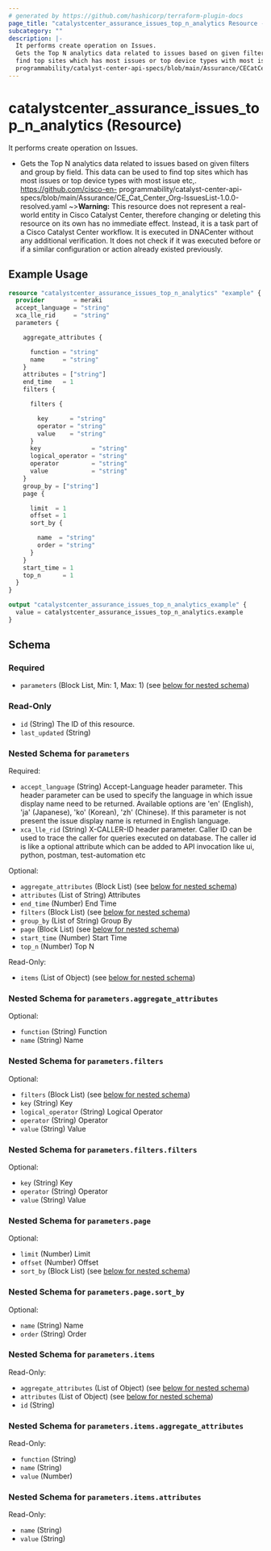 ```yaml
---
# generated by https://github.com/hashicorp/terraform-plugin-docs
page_title: "catalystcenter_assurance_issues_top_n_analytics Resource - terraform-provider-catalystcenter"
subcategory: ""
description: |-
  It performs create operation on Issues.
  Gets the Top N analytics data related to issues based on given filters and group by field. This data can be used to
  find top sites which has most issues or top device types with most issue etc,. https://github.com/cisco-en-
  programmability/catalyst-center-api-specs/blob/main/Assurance/CECatCenter_Org-IssuesList-1.0.0-resolved.yaml
---
```


# catalystcenter_assurance_issues_top_n_analytics (Resource)

It performs create operation on Issues.

- Gets the Top N analytics data related to issues based on given filters and group by field. This data can be used to
find top sites which has most issues or top device types with most issue etc,. https://github.com/cisco-en-
programmability/catalyst-center-api-specs/blob/main/Assurance/CE_Cat_Center_Org-IssuesList-1.0.0-resolved.yaml
~>**Warning:**
This resource does not represent a real-world entity in Cisco Catalyst Center, therefore changing or deleting this resource on its own has no immediate effect.
Instead, it is a task part of a Cisco Catalyst Center workflow. It is executed in DNACenter without any additional verification. It does not check if it was executed before or if a similar configuration or action already existed previously.

## Example Usage

```terraform
resource "catalystcenter_assurance_issues_top_n_analytics" "example" {
  provider        = meraki
  accept_language = "string"
  xca_lle_rid     = "string"
  parameters {

    aggregate_attributes {

      function = "string"
      name     = "string"
    }
    attributes = ["string"]
    end_time   = 1
    filters {

      filters {

        key      = "string"
        operator = "string"
        value    = "string"
      }
      key              = "string"
      logical_operator = "string"
      operator         = "string"
      value            = "string"
    }
    group_by = ["string"]
    page {

      limit  = 1
      offset = 1
      sort_by {

        name  = "string"
        order = "string"
      }
    }
    start_time = 1
    top_n      = 1
  }
}

output "catalystcenter_assurance_issues_top_n_analytics_example" {
  value = catalystcenter_assurance_issues_top_n_analytics.example
}
```

<!-- schema generated by tfplugindocs -->
## Schema

### Required

- `parameters` (Block List, Min: 1, Max: 1) (see [below for nested schema](#nestedblock--parameters))

### Read-Only

- `id` (String) The ID of this resource.
- `last_updated` (String)

<a id="nestedblock--parameters"></a>
### Nested Schema for `parameters`

Required:

- `accept_language` (String) Accept-Language header parameter. This header parameter can be used to specify the language in which issue display name need to be returned. Available options are 'en' (English), 'ja' (Japanese), 'ko' (Korean), 'zh' (Chinese). If this parameter is not present the issue display name is returned in English language.
- `xca_lle_rid` (String) X-CALLER-ID header parameter. Caller ID can be used to trace the caller for queries executed on database. The caller id is like a optional attribute which can be added to API invocation like ui, python, postman, test-automation etc

Optional:

- `aggregate_attributes` (Block List) (see [below for nested schema](#nestedblock--parameters--aggregate_attributes))
- `attributes` (List of String) Attributes
- `end_time` (Number) End Time
- `filters` (Block List) (see [below for nested schema](#nestedblock--parameters--filters))
- `group_by` (List of String) Group By
- `page` (Block List) (see [below for nested schema](#nestedblock--parameters--page))
- `start_time` (Number) Start Time
- `top_n` (Number) Top N

Read-Only:

- `items` (List of Object) (see [below for nested schema](#nestedatt--parameters--items))

<a id="nestedblock--parameters--aggregate_attributes"></a>
### Nested Schema for `parameters.aggregate_attributes`

Optional:

- `function` (String) Function
- `name` (String) Name


<a id="nestedblock--parameters--filters"></a>
### Nested Schema for `parameters.filters`

Optional:

- `filters` (Block List) (see [below for nested schema](#nestedblock--parameters--filters--filters))
- `key` (String) Key
- `logical_operator` (String) Logical Operator
- `operator` (String) Operator
- `value` (String) Value

<a id="nestedblock--parameters--filters--filters"></a>
### Nested Schema for `parameters.filters.filters`

Optional:

- `key` (String) Key
- `operator` (String) Operator
- `value` (String) Value



<a id="nestedblock--parameters--page"></a>
### Nested Schema for `parameters.page`

Optional:

- `limit` (Number) Limit
- `offset` (Number) Offset
- `sort_by` (Block List) (see [below for nested schema](#nestedblock--parameters--page--sort_by))

<a id="nestedblock--parameters--page--sort_by"></a>
### Nested Schema for `parameters.page.sort_by`

Optional:

- `name` (String) Name
- `order` (String) Order



<a id="nestedatt--parameters--items"></a>
### Nested Schema for `parameters.items`

Read-Only:

- `aggregate_attributes` (List of Object) (see [below for nested schema](#nestedobjatt--parameters--items--aggregate_attributes))
- `attributes` (List of Object) (see [below for nested schema](#nestedobjatt--parameters--items--attributes))
- `id` (String)

<a id="nestedobjatt--parameters--items--aggregate_attributes"></a>
### Nested Schema for `parameters.items.aggregate_attributes`

Read-Only:

- `function` (String)
- `name` (String)
- `value` (Number)


<a id="nestedobjatt--parameters--items--attributes"></a>
### Nested Schema for `parameters.items.attributes`

Read-Only:

- `name` (String)
- `value` (String)
